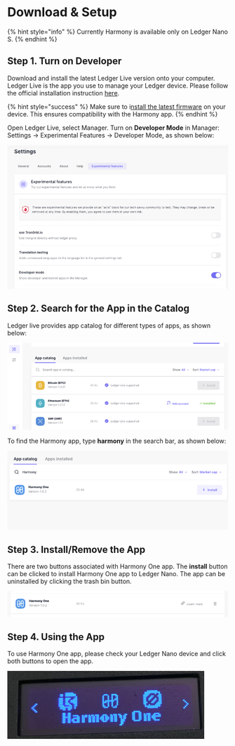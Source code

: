 # Download & Setup

{% hint style="info" %}
Currently Harmony is available only on Ledger Nano S.
{% endhint %}

## **Step 1. Turn on Developer**

Download and install the latest Ledger Live version onto your computer. Ledger Live is the app you use to manage your Ledger device.  Please follow the official installation instruction [here](https://support.ledger.com/hc/en-us/articles/360006395553).

{% hint style="success" %}
Make sure to i[nstall the latest firmware](https://support.ledgerwallet.com/hc/en-us/articles/360002731113) on your device. This ensures compatibility with the Harmony app.
{% endhint %}

Open Ledger Live,  select Manager.  Turn on **Developer Mode** in Manager: Settings -&gt; Experimental Features -&gt; Developer Mode, as shown below:

![](../../.gitbook/assets/image%20%2839%29.png)

## **Step 2. Search for the App in the Catalog**

Ledger live provides app catalog for different types of apps, as shown below:

![](../../.gitbook/assets/image%20%2842%29.png)

To find the Harmony app, type **harmony** in the search bar, as shown below:

![](../../.gitbook/assets/image%20%2885%29.png)

## **Step 3. Install/Remove the App**

There are two buttons associated with Harmony One app. The **install** button can be clicked to install Harmony One app to Ledger Nano. The app can be uninstalled by clicking the trash bin button.

![](../../.gitbook/assets/image%20%2844%29.png)

## **Step 4. Using the App**

To use Harmony One app, please check your Ledger Nano device and click both buttons to open the app.

![](../../.gitbook/assets/image%20%28145%29.png)

